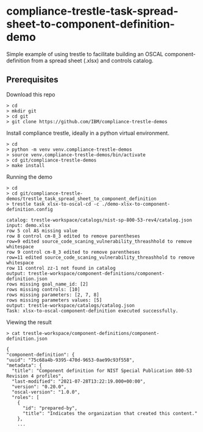 # compliance-trestle-task-spread-sheet-to-component-definition-demo

Simple example of using trestle to facilitate building an OSCAL component-definition from a spread sheet (.xlsx) and controls catalog.

## Prerequisites

Download this repo

```
> cd
> mkdir git
> cd git
> git clone https://github.com/IBM/compliance-trestle-demos
```

Install compliance trestle, ideally in a python virtual environment.

```
> cd
> python -m venv venv.compliance-trestle-demos
> source venv.compliance-trestle-demos/bin/activate
> cd git/compliance-trestle-demos
> make install
```

Running the demo

```
> cd
> cd git/compliance-trestle-demos/trestle_task_spread_sheet_to_component_definition
> trestle task xlsx-to-oscal-cd -c ./demo-xlsx-to-component-definition.config

catalog: trestle-workspace/catalogs/nist-sp-800-53-rev4/catalog.json
input: demo.xlsx
row 5 col AS missing value
row 8 control cm-8_3 edited to remove parentheses
row=9 edited source_code_scaning_vulnerability_threashhold to remove whitespace
row 9 control cm-8_3 edited to remove parentheses
row=11 edited source_code_scaning_vulnerability_threashhold to remove whitespace
row 11 control zz-1 not found in catalog
output: trestle-workspace/component-definitions/component-definition.json
rows missing goal_name_id: [2]
rows missing controls: [10]
rows missing parameters: [2, 7, 8]
rows missing parameters values: [5]
output: trestle-workspace/catalogs/catalog.json
Task: xlsx-to-oscal-component-definition executed successfully.
```

Viewing the result

```
> cat trestle-workspace/component-definitions/component-definition.json

{
"component-definition": {
"uuid": "75c68a4b-9395-470d-9653-0ae99c93f558",
"metadata": {
  "title": "Component definition for NIST Special Publication 800-53 Revision 4 profiles",
  "last-modified": "2021-07-28T13:22:19.000+00:00",
  "version": "0.20.0",
  "oscal-version": "1.0.0",
  "roles": [
    {
      "id": "prepared-by",
      "title": "Indicates the organization that created this content."
    },
    ...
```

